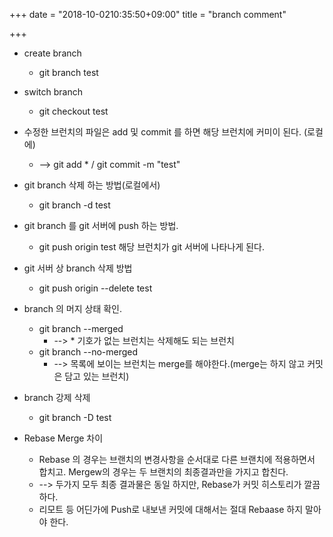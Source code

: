 +++
date = "2018-10-0210:35:50+09:00"
title = "branch comment"

+++

* create branch 
	* git branch test
* switch branch 
	* git checkout test

* 수정한 브런치의 파일은 add 및 commit 를 하면 해당 브런치에 커미이 된다. (로컬에)
	* --> git add *  / git commit -m "test"

* git branch 삭제 하는 방법(로컬에서)
	* git branch -d test


* git branch 를 git 서버에 push 하는 방법.
	* git push origin test
		해당 브런치가 git 서버에 나타나게 된다.

* git 서버 상 branch 삭제 방법
	* git push origin --delete test

* branch 의 머지 상태 확인.
	* git branch --merged
		* --> * 기호가 없는 브런치는 삭제해도 되는 브런치
	* git branch --no-merged
		* --> 목록에 보이는 브런치는 merge를 해야한다.(merge는 하지 않고 커밋은 담고 있는 브런치)

* branch 강제 삭제
	* git branch -D test


* Rebase Merge 차이
	* Rebase 의 경우는 브랜치의 변경사항을 순서대로 다른 브랜치에 적용하면서 합치고. Mergew의 경우는 두 브랜치의 최종결과만을 가지고 합친다. 
	* --> 두가지 모두 최종 결과물은 동일 하지만, Rebase가 커밋 히스토리가 깔끔하다.
	* 리모트 등 어딘가에 Push로 내보낸 커밋에 대해서는 절대 Rebaase 하지 말아야 한다.

